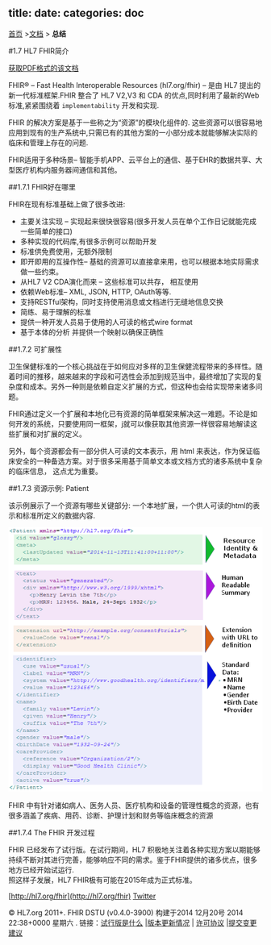title: 
date: 
categories: doc
---

  [首页](../home/index.html) >[文档](documentation.html) > **总结**	


#1.7  HL7 FHIR简介  

[获取PDF格式的该文档](../material/fhir-summary.pdf)

FHIR&reg; – Fast Health Interoperable Resources (hl7.org/fhir) – 是由 HL7 提出的新一代标准框架.FHIR 整合了 HL7 V2,V3 和 CDA 的优点,同时利用了最新的Web标准,紧紧围绕着 `implementability` 开发和实现.

FHIR 的解决方案是基于一些称之为“资源”的模块化组件的.  这些资源可以很容易地应用到现有的生产系统中,只需已有的其他方案的一小部分成本就能够解决实际的临床和管理上存在的问题.

FHIR适用于多种场景– 智能手机APP、云平台上的通信、基于EHR的数据共享、大型医疗机构内服务器间通信和其他。

##1.7.1    FHIR好在哪里  

FHIR在现有标准基础上做了很多改进:  

*   主要关注实现 – 实现起来很快很容易(很多开发人员在单个工作日记就能完成一些简单的接口)   
*   多种实现的代码库,有很多示例可以帮助开发   
*   标准供免费使用，无额外限制    
*   即开即用的互操作性– 基础的资源可以直接拿来用，也可以根据本地实际需求做一些约束。 
*   从HL7 V2 CDA演化而来 – 这些标准可以共存， 相互使用   
*   依赖Web标准– XML, JSON, HTTP, OAuth等等.    
*   支持RESTful架构，同时支持使用消息或文档进行无缝地信息交换     
*   简练、易于理解的标准  
*   提供一种开发人员易于使用的人可读的格式wire format
*   基于本体的分析 并提供一个映射以确保正确性

##1.7.2 可扩展性      

卫生保健标准的一个核心挑战在于如何应对多样的卫生保健流程带来的多样性。随着时间的推移，越来越来的字段和可选性会添加到规范当中，最终增加了实现的复杂度和成本。另外一种则是依赖自定义扩展的方式，但这种也会给实现带来诸多问题。  

FHIR通过定义一个扩展和本地化已有资源的简单框架来解决这一难题。不论是如何开发的系统，只要使用同一框架，j就可以像获取其他资源一样很容易地解读这些扩展和对扩展的定义。

另外，每个资源都会有一部分供人可读的文本表示，用 html 来表达，作为保证临床安全的一种备选方案。对于很多采用基于简单文本或文档方式的诸多系统中复杂的临床信息， 这点尤为重要。

##1.7.3  资源示例: Patient   

该示例展示了一个资源有哪些关键部分: 一个本地扩展，一个供人可读的html的表示和标准所定义的数据内容.

![](../material/shot.png)

FHIR 中有针对诸如病人、医务人员、医疗机构和设备的管理性概念的资源，也有很多涵盖了疾病、用药、诊断、护理计划和财务等临床概念的资源  

##1.7.4 The FHIR 开发过程   

FHIR 已经发布了试行版。在试行期间，HL7 积极地关注着各种实现方案以期能够持续不断对其进行完善，能够响应不同的需求。鉴于FHIR提供的诸多优点，很多地方已经开始试运行.   
照这样子发展，HL7 FHIR极有可能在2015年成为正式标准。

[http://hl7.org/fhir](http://hl7.org/fhir)
[Twitter](https://twitter.com/search?q=%23FHIR)


&copy; HL7.org 2011+. FHIR DSTU (v0.4.0-3900) 构建于2014  12月20号 2014 22:38+0000 星期六 . 
  链接：[试行版是什么](http://hl7.org/implement/standards/fhir/dstu.html) |[版本更新情况](http://hl7.org/implement/standards/fhir/history.html) | [许可协议](http://hl7.org/implement/standards/fhir/license.html) |[提交变更建议](http://gforge.hl7.org/gf/project/fhir/tracker/?action=TrackerItemAdd&tracker_id=677)	